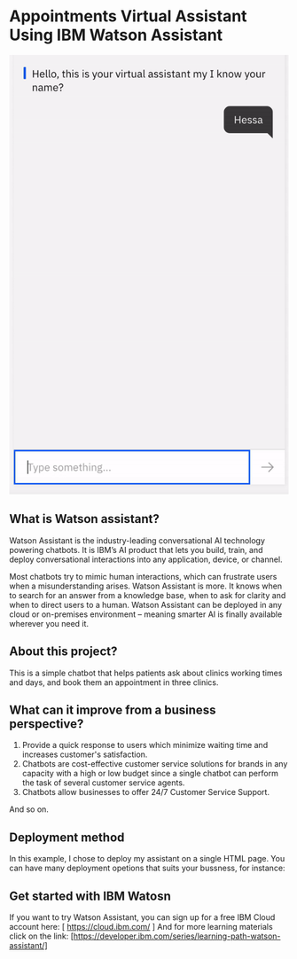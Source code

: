 

# Appointments Virtual Assistant Using IBM Watson Assistant 

![](ezgif.com-video-to-gif.gif)


## What is Watson assistant? 
Watson Assistant is the industry-leading conversational AI technology powering chatbots. It is IBM’s AI product that lets you build, train, and deploy conversational interactions into any application, device, or channel.

Most chatbots try to mimic human interactions, which can frustrate users when a misunderstanding arises. Watson Assistant is more. It knows when to search for an answer from a knowledge base, when to ask for clarity and when to direct users to a human. Watson Assistant can be deployed in any cloud or on-premises environment – meaning smarter AI is finally available wherever you need it.

## About this project? 

This is a simple chatbot that helps patients ask about clinics working times and days, and book them an appointment in three clinics. 


## What can it improve from a business perspective?  
1. Provide a quick response to users which minimize waiting time and increases customer's satisfaction.
2.   Chatbots are cost-effective customer service solutions for brands in any capacity with a high or low budget since a single chatbot can perform the task of several customer service agents.
3.  Chatbots allow businesses to offer 24/7 Customer Service Support. 

And so on. 

## Deployment method

In this example, I chose to deploy my assistant on a single HTML page. You can have many deployment opetions that suits your bussness, for instance: 

## Get started with IBM Watosn

If you want to try Watson Assistant, you can sign up for a free IBM Cloud account here: [ https://cloud.ibm.com/ ]
And for more learning materials click on the link: [https://developer.ibm.com/series/learning-path-watson-assistant/]

